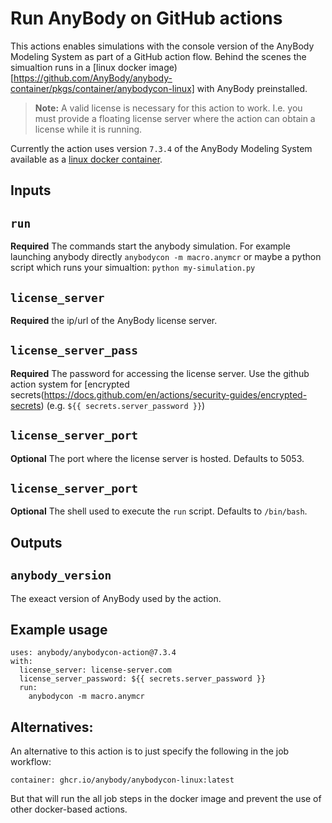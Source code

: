 # Run AnyBody on GitHub actions

This actions enables simulations with the console version of the AnyBody Modeling System as part of a GitHub action flow. Behind the scenes the simualtion runs in a [linux docker image)[https://github.com/AnyBody/anybody-container/pkgs/container/anybodycon-linux] with AnyBody preinstalled.

> **Note:** A valid license is necessary for this action to work. I.e. you must provide a floating license server where the action can obtain a license while it is running. 

Currently the action uses version `7.3.4` of the AnyBody Modeling System available as a [linux docker container](https://github.com/AnyBody/anybody-container/pkgs/container/anybodycon-linux).


## Inputs

## `run`

**Required** The commands start the anybody simulation. For example launching anybody directly `anybodycon -m macro.anymcr` or maybe a python script which runs your simualtion: `python my-simulation.py` 


## `license_server`

**Required** the ip/url of the AnyBody license server.

## `license_server_pass`

**Required** The password for accessing the license server. Use the github  action system for [encrypted secrets(https://docs.github.com/en/actions/security-guides/encrypted-secrets) (e.g. `${{ secrets.server_password }}`)

## `license_server_port`

**Optional** The port where the license server is hosted. Defaults to 5053.


## `license_server_port`

**Optional** The shell used to execute the `run` script. Defaults to `/bin/bash`.


## Outputs

## `anybody_version`

The exeact version of AnyBody used by the action.

## Example usage

```
uses: anybody/anybodycon-action@7.3.4
with:
  license_server: license-server.com
  license_server_password: ${{ secrets.server_password }}
  run: 
    anybodycon -m macro.anymcr
```

## Alternatives:

An alternative to this action is to just specify the following in the job workflow:
  
```container: ghcr.io/anybody/anybodycon-linux:latest```
 
But that will run the all job steps in the docker image and prevent the use of other docker-based actions. 
